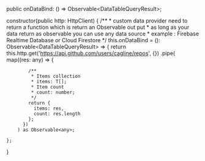   public onDataBind: () => Observable<DataTableQueryResult<ExampleData>>;

  constructor(public http: HttpClient) {
    /**
     * custom data provider need to return a function which is return an Observable out put
     * as long as your data return as observable you can use any data source
     * example : Firebase Realtime Database or Cloud Firestore
     */
    this.onDataBind = (): Observable<DataTableQueryResult<ExampleData>> => {
      return this.http.get('https://api.github.com/users/cagline/repos', {})
        .pipe(
          map((res: any) => {

            /**
             * Items collection
             * items: T[];
             * Item count
             * count: number;
             */
            return {
              items: res,
              count: res.length
            };
          })
        ) as Observable<any>;

    };
  }
